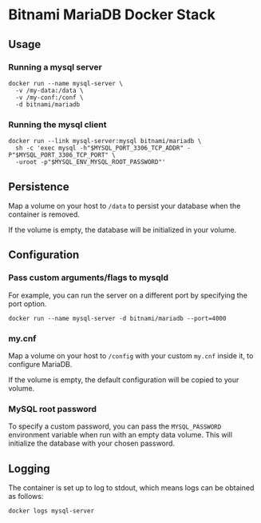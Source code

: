 # Bitnami MariaDB Docker Stack

## Usage

### Running a mysql server
```
docker run --name mysql-server \
  -v /my-data:/data \
  -v /my-conf:/conf \
  -d bitnami/mariadb
```

### Running the mysql client
```
docker run --link mysql-server:mysql bitnami/mariadb \
  sh -c 'exec mysql -h"$MYSQL_PORT_3306_TCP_ADDR" -P"$MYSQL_PORT_3306_TCP_PORT" \
  -uroot -p"$MYSQL_ENV_MYSQL_ROOT_PASSWORD"'
```

## Persistence

Map a volume on your host to `/data` to persist your database when the container is removed.

If the volume is empty, the database will be initialized in your volume.

## Configuration

### Pass custom arguments/flags to mysqld

For example, you can run the server on a different port by specifying the port option.

```
docker run --name mysql-server -d bitnami/mariadb --port=4000
```

### my.cnf

Map a volume on your host to `/config` with your custom `my.cnf` inside it, to configure MariaDB.

If the volume is empty, the default configuration will be copied to your volume.

### MySQL root password

To specify a custom password, you can pass the `MYSQL_PASSWORD` environment variable when run with
an empty data volume. This will initialize the database with your chosen password.

## Logging

The container is set up to log to stdout, which means logs can be obtained as follows:
```
docker logs mysql-server
```
